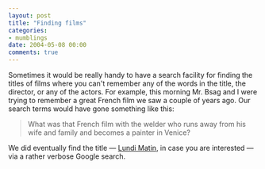 ```yaml
---
layout: post
title: "Finding films"
categories:
- mumblings
date: 2004-05-08 00:00
comments: true
---
```


<p>Sometimes it would be really handy to have a search facility for finding the titles of films where you can't remember any of the words in the title, the director, or any of the actors. For example, this morning Mr. Bsag and I were trying to remember a great French film we saw a couple of years ago. Our search terms would have gone something like this:</p><blockquote><p>What was that French film with the welder who runs away from his wife and family and becomes a painter in Venice?</p></blockquote><p>We did eventually find the title &mdash; <a href="http://www.imdb.com/title/tt0284277/" title="Lundi Matin listing on IMDB">Lundi Matin</a>, in case you are interested &mdash; via a rather verbose Google search.</p>


